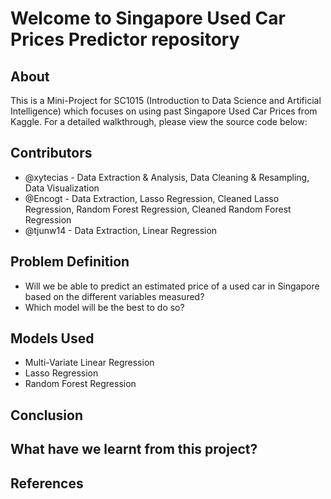 # Welcome to Singapore Used Car Prices Predictor repository
## About
This is a Mini-Project for SC1015 (Introduction to Data Science and Artificial Intelligence) which focuses on using past Singapore Used Car Prices from Kaggle. For a detailed walkthrough, please view the source code below:

## Contributors
- @xytecias - Data Extraction & Analysis, Data Cleaning & Resampling, Data Visualization
- @Encogt - Data Extraction, Lasso Regression, Cleaned Lasso Regression, Random Forest Regression, Cleaned Random Forest Regression
- @tjunw14 - Data Extraction, Linear Regression
  
## Problem Definition
- Will we be able to predict an estimated price of a used car in Singapore based on the different variables measured?
- Which model will be the best to do so?
  
## Models Used
- Multi-Variate Linear Regression
- Lasso Regression
- Random Forest Regression

## Conclusion

## What have we learnt from this project?
## References 

